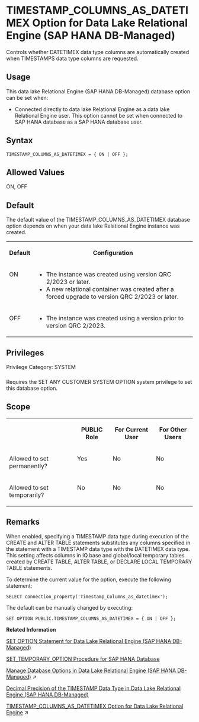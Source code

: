 <!-- loio34e354059097469d9864ff18b541f343 -->

# TIMESTAMP\_COLUMNS\_AS\_DATETIMEX Option for Data Lake Relational Engine \(SAP HANA DB-Managed\)

Controls whether DATETIMEX data type columns are automatically created when TIMESTAMPS data type columns are requested.



<a name="loio34e354059097469d9864ff18b541f343__section_sfw_m4k_kyb"/>

## Usage

This data lake Relational Engine \(SAP HANA DB-Managed\) database option can be set when:

-   Connected directly to data lake Relational Engine as a data lake Relational Engine user. This option cannot be set when connected to SAP HANA database as a SAP HANA database user.



<a name="loio34e354059097469d9864ff18b541f343__section_zhs_fc3_mrb"/>

## Syntax

```
TIMESTAMP_COLUMNS_AS_DATETIMEX = { ON | OFF };
```



<a name="loio34e354059097469d9864ff18b541f343__section_l1b_gc3_mrb"/>

## Allowed Values

ON, OFF



<a name="loio34e354059097469d9864ff18b541f343__section_tlp_5l3_hwb"/>

## Default

The default value of the TIMESTAMP\_COLUMNS\_AS\_DATETIMEX database option depends on when your data lake Relational Engine instance was created.


<table>
<tr>
<th valign="top">

Default

</th>
<th valign="top">

Configuration

</th>
</tr>
<tr>
<td valign="top">

ON

</td>
<td valign="top">

-   The instance was created using version QRC 2/2023 or later.
-   A new relational container was created after a forced upgrade to version QRC 2/2023 or later.



</td>
</tr>
<tr>
<td valign="top">

OFF

</td>
<td valign="top">

-   The instance was created using a version prior to version QRC 2/2023.



</td>
</tr>
</table>



<a name="loio34e354059097469d9864ff18b541f343__section_pxx_cwc_dxb"/>

## Privileges

Privilege Category: SYSTEM



### 

Requires the SET ANY CUSTOMER SYSTEM OPTION system privilege to set this database option.



<a name="loio34e354059097469d9864ff18b541f343__section_nd4_hc3_mrb"/>

## Scope


<table>
<tr>
<th valign="top">

 

</th>
<th valign="top">

PUBLIC Role

</th>
<th valign="top">

For Current User

</th>
<th valign="top">

For Other Users

</th>
</tr>
<tr>
<td valign="top">

Allowed to set permanently?

</td>
<td valign="top">

Yes

</td>
<td valign="top">

No

</td>
<td valign="top">

No

</td>
</tr>
<tr>
<td valign="top">

Allowed to set temporarily?

</td>
<td valign="top">

No

</td>
<td valign="top">

No

</td>
<td valign="top">

No

</td>
</tr>
</table>



## Remarks

When enabled, specifying a TIMESTAMP data type during execution of the CREATE and ALTER TABLE statements substitutes any columns specified in the statement with a TIMESTAMP data type with the DATETIMEX data type. This setting affects columns in IQ base and global/local temporary tables created by CREATE TABLE, ALTER TABLE, or DECLARE LOCAL TEMPORARY TABLE statements.

To determine the current value for the option, execute the following statement:

```
SELECT connection_property('Timestamp_Columns_as_datetimex');
```

The default can be manually changed by executing:

```
SET OPTION PUBLIC.TIMESTAMP_COLUMNS_AS_DATETIMEX = { ON | OFF };
```

**Related Information**  


[SET OPTION Statement for Data Lake Relational Engine \(SAP HANA DB-Managed\)](../030-sql-statements/set-option-statement-for-data-lake-relational-engine-sap-hana-db-managed-84a37a4.md "Changes options that affect the behavior of the database and its compatibility with Transact-SQL. Setting the value of an option can change the behavior for all users or an individual user, in either a temporary or permanent scope.")

[SET\_TEMPORARY\_OPTION Procedure for SAP HANA Database](../080-sap-hana-database-for-data-lake-relational-engine/set-temporary-option-procedure-for-sap-hana-database-abcd703.md "Grant database options temporarily for the current connection only on a data lake Relational Engine relational container.")

[Manage Database Options in Data Lake Relational Engine (SAP HANA DB-Managed)](https://help.sap.com/viewer/9220e7fec0fe4503b5c5a6e21d584e63/2023_4_QRC/en-US/964f12eb2961478b8205f5bfd8ee2ec6.html "Data lake Relational Engine database options are configurable settings that change the way the data lake Relational Engine instance behaves or performs.") :arrow_upper_right:

[Decimal Precision of the TIMESTAMP Data Type in Data Lake Relational Engine \(SAP HANA DB-Managed\)](../020-sql-data-types/decimal-precision-of-the-timestamp-data-type-in-data-lake-relational-engine-sap-hana-db-m-5cbca14.md "Decimal precision for TIMESTAMP data type columns is controlled by the TIMESTAMP_COLUMNS_AS_DATETIMEX database option.")

[TIMESTAMP_COLUMNS_AS_DATETIMEX Option for Data Lake Relational Engine](https://help.sap.com/viewer/19b3964099384f178ad08f2d348232a9/2023_4_QRC/en-US/082fdf9f04bc43acbc014a0842c43ea9.html "Controls whether DATETIMEX data type columns are automatically created when TIMESTAMPS data type columns are requested.") :arrow_upper_right:

